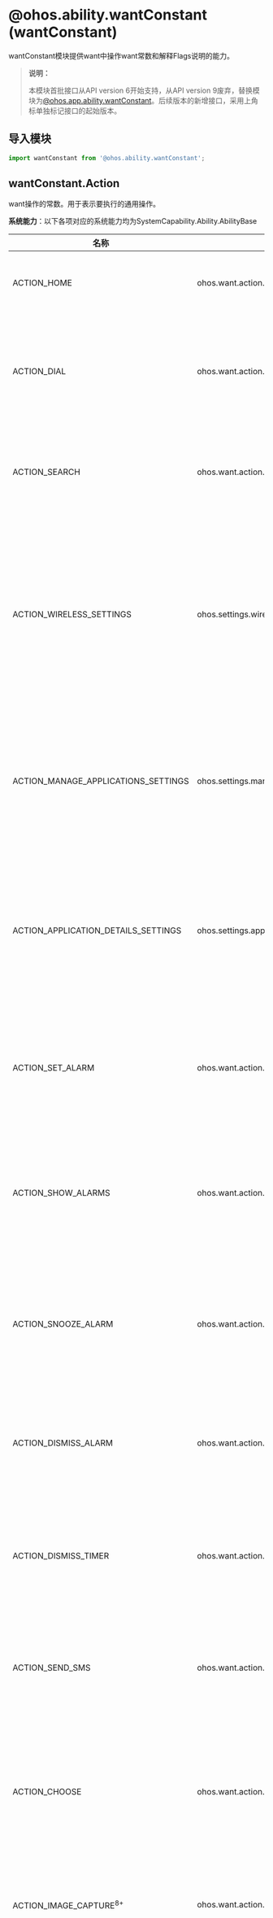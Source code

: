 # @ohos.ability.wantConstant (wantConstant)

wantConstant模块提供want中操作want常数和解释Flags说明的能力。

> **说明：**
> 
> 本模块首批接口从API version 6开始支持，从API version 9废弃，替换模块为[@ohos.app.ability.wantConstant](js-apis-app-ability-wantConstant.md)。后续版本的新增接口，采用上角标单独标记接口的起始版本。

## 导入模块

```ts
import wantConstant from '@ohos.ability.wantConstant';
```

## wantConstant.Action

want操作的常数。用于表示要执行的通用操作。

**系统能力**：以下各项对应的系统能力均为SystemCapability.Ability.AbilityBase

| 名称      | 值          | 说明     |
| ------------ | ------------------ | ---------------------- |
| ACTION_HOME                                 | ohos.want.action.home                    | 指示返回原点的操作。                                        |
| ACTION_DIAL                                 | ohos.want.action.dial                    | 指示启动显示小键盘的页面功能的操作                           |
| ACTION_SEARCH                               | ohos.want.action.search                  | 指示启动页面搜索功能的操作。                                 |
| ACTION_WIRELESS_SETTINGS                    | ohos.settings.wireless                   | 指示启动提供无线网络设置的页面功能的操作，例如，Wi-Fi选项。    |
| ACTION_MANAGE_APPLICATIONS_SETTINGS         | ohos.settings.manage.applications        | 指示启动管理已安装应用程序的页面功能的操作。                  |
| ACTION_APPLICATION_DETAILS_SETTINGS         | ohos.settings.application.details        | 指示启动显示指定应用程序详细信息的页面功能的操作。             |
| ACTION_SET_ALARM                            | ohos.want.action.setAlarm                | 指示启动页面功能以设置闹钟的操作。                          |
| ACTION_SHOW_ALARMS                          | ohos.want.action.showAlarms              | 指示启动显示所有警报的页面功能的操作时钟。                     |
| ACTION_SNOOZE_ALARM                         | ohos.want.action.snoozeAlarm             | 指示启动用于使闹钟睡眠的页面功能的操作。                       |
| ACTION_DISMISS_ALARM                        | ohos.want.action.dismissAlarm            | 指示启动删除闹钟的页面功能的操作。                             |
| ACTION_DISMISS_TIMER                        | ohos.want.action.dismissTimer            | 指示启动页面功能以关闭计时器的操作。                           |
|  ACTION_SEND_SMS                            | ohos.want.action.sendSms                 | 指示启动发送sms的页面功能的操作。                              |
| ACTION_CHOOSE                               | ohos.want.action.choose                  | 指示启动页面功能以打开联系人或图片的操作。                      |
| ACTION_IMAGE_CAPTURE<sup>8+</sup>           | ohos.want.action.imageCapture            | 指示启动页面拍照功能的操作。                                   |
| ACTION_VIDEO_CAPTURE<sup>8+</sup>           | ohos.want.action.videoCapture            | 指示启动页面功能以拍摄视频的操作。                             |
| ACTION_SELECT                               | ohos.want.action.select                  | 指示显示应用程序选择对话框的操作。                             |
| ACTION_SEND_DATA                            | ohos.want.action.sendData                | 指示发送单个数据记录的操作。                                  |
| ACTION_SEND_MULTIPLE_DATA                   | ohos.want.action.sendMultipleData        | 指示发送多个数据记录的操作。                                  |
| ACTION_SCAN_MEDIA_FILE                      | ohos.want.action.scanMediaFile           | 指示请求媒体扫描仪扫描文件并将文件添加到媒体库的操作。          |
| ACTION_VIEW_DATA                            | ohos.want.action.viewData                | 指示查看数据的操作。                                          |
|  ACTION_EDIT_DATA                           | ohos.want.action.editData                | 指示编辑数据的操作。                                           |
|  INTENT_PARAMS_INTENT                       | ability.want.params.INTENT               | 指示用行为选择器来展示选择的操作。                             |
|  INTENT_PARAMS_TITLE                        | ability.want.params.TITLE                | 指示与行为选择器一起使用时的字符序列对话框标题。                |
|  ACTION_FILE_SELECT<sup>7+</sup>            | ohos.action.fileSelect                   | 指示选择文件的操作。                                          |
|  PARAMS_STREAM<sup>7+</sup>                 | ability.params.stream                    | 指示发送数据时与目标关联的数据流的URI。对应的value必须是string类型的数组。  |
|  ACTION_APP_ACCOUNT_OAUTH <sup>8+</sup>     | ohos.account.appAccount.action.oauth     | 指示提供oauth服务的操作。                                     |


## wantConstant.Entity

want实体的常数。用于表示目标Ability额外的类别信息。

**系统能力**：以下各项对应的系统能力均为SystemCapability.Ability.AbilityBase

| 名称      | 值          | 说明     |
| ------------ | ------------------ | ---------------------- |
| ENTITY_DEFAULT                             | entity.system.default                    | 指示默认实体，如果未指定实体，则使用该实体。        |
| ENTITY_HOME                                | entity.system.home                       | 指示主屏幕实体。                                    |
| ENTITY_VOICE                               | entity.system.voice                      | 表示语音交互实体。                                  |
| ENTITY_BROWSABLE                           | entity.system.browsable                  | 指示浏览器类别。                                    |
| ENTITY_VIDEO                               | entity.system.video                      | 指示视频类别。                                      |


## wantConstant.Flags

Flags说明。用于表示处理Want的方式。

**系统能力**：以下各项对应的系统能力均为SystemCapability.Ability.AbilityBase

| 名称                                 | 值       | 说明                                                         |
| ------------------------------------ | ---------- | ------------------------------------------------------------ |
| FLAG_AUTH_READ_URI_PERMISSION        | 0x00000001 | 指示对URI执行读取操作的授权。                                  |
| FLAG_AUTH_WRITE_URI_PERMISSION       | 0x00000002 | 指示对URI执行写入操作的授权。                                  |
| FLAG_ABILITY_FORWARD_RESULT          | 0x00000004 | 将结果返回给元能力。                                           |
| FLAG_ABILITY_CONTINUATION            | 0x00000008 | 确定是否可以将本地设备上的功能迁移到远程设备。                   |
| FLAG_NOT_OHOS_COMPONENT              | 0x00000010 | 指定组件是否属于OHOS。                                         |
| FLAG_ABILITY_FORM_ENABLED            | 0x00000020 | 指定是否启动某个能力。                                          |
| FLAG_AUTH_PERSISTABLE_URI_PERMISSION | 0x00000040 | 指示URI上可能持久化的授权。<br>**系统API**: 此接口为系统接口，三方应用不支持调用。  |
| FLAG_AUTH_PREFIX_URI_PERMISSION      | 0x00000080 | 按照前缀匹配的方式验证URI权限。<br>**系统API**: 此接口为系统接口，三方应用不支持调用。 |
| FLAG_ABILITYSLICE_MULTI_DEVICE       | 0x00000100 | 支持分布式调度系统中的多设备启动。                               |
| FLAG_START_FOREGROUND_ABILITY        | 0x00000200 | 指示无论主机应用程序是否已启动，都将启动使用服务模板的功能。         |
| FLAG_ABILITY_CONTINUATION_REVERSIBLE | 0x00000400 | 表示迁移是可拉回的。<br>**系统API**: 此接口为系统接口，三方应用不支持调用。      |
| FLAG_INSTALL_ON_DEMAND               | 0x00000800 | 如果未安装指定的功能，请安装该功能。                              |
| FLAG_INSTALL_WITH_BACKGROUND_MODE    | 0x80000000 | 如果未安装，使用后台模式安装该功能。                              |
| FLAG_ABILITY_CLEAR_MISSION           | 0x00008000 | 指示清除其他任务的操作。可以为传递给 **FeatureAbility** 中[startAbility](js-apis-ability-featureAbility.md#startability)方法的**Want**设置此标志，并且必须与**FLAG_ABILITY_NEW_MISSION**一起使用。 |
| FLAG_ABILITY_NEW_MISSION             | 0x10000000 | 指示在历史任务堆栈上创建任务的操作。                               |
| FLAG_ABILITY_MISSION_TOP             | 0x20000000 | 指示如果启动能力的现有实例已位于任务堆栈的顶部，则将重用该实例。否则，将创建一个新的能力实例。 |
